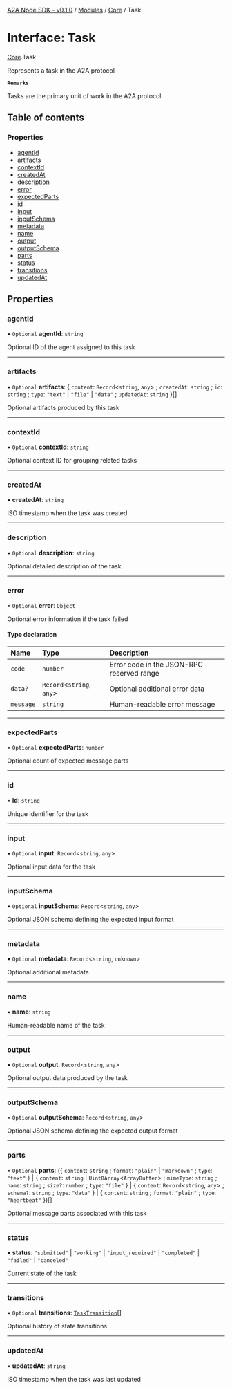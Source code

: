 [A2A Node SDK - v0.1.0](../README.md) / [Modules](../modules.md) / [Core](../modules/Core.md) / Task

# Interface: Task

[Core](../modules/Core.md).Task

Represents a task in the A2A protocol

**`Remarks`**

Tasks are the primary unit of work in the A2A protocol

## Table of contents

### Properties

- [agentId](Core.Task.md#agentid)
- [artifacts](Core.Task.md#artifacts)
- [contextId](Core.Task.md#contextid)
- [createdAt](Core.Task.md#createdat)
- [description](Core.Task.md#description)
- [error](Core.Task.md#error)
- [expectedParts](Core.Task.md#expectedparts)
- [id](Core.Task.md#id)
- [input](Core.Task.md#input)
- [inputSchema](Core.Task.md#inputschema)
- [metadata](Core.Task.md#metadata)
- [name](Core.Task.md#name)
- [output](Core.Task.md#output)
- [outputSchema](Core.Task.md#outputschema)
- [parts](Core.Task.md#parts)
- [status](Core.Task.md#status)
- [transitions](Core.Task.md#transitions)
- [updatedAt](Core.Task.md#updatedat)

## Properties

### agentId

• `Optional` **agentId**: `string`

Optional ID of the agent assigned to this task

___

### artifacts

• `Optional` **artifacts**: \{ `content`: `Record`\<`string`, `any`\> ; `createdAt`: `string` ; `id`: `string` ; `type`: ``"text"`` \| ``"file"`` \| ``"data"`` ; `updatedAt`: `string`  }[]

Optional artifacts produced by this task

___

### contextId

• `Optional` **contextId**: `string`

Optional context ID for grouping related tasks

___

### createdAt

• **createdAt**: `string`

ISO timestamp when the task was created

___

### description

• `Optional` **description**: `string`

Optional detailed description of the task

___

### error

• `Optional` **error**: `Object`

Optional error information if the task failed

#### Type declaration

| Name | Type | Description |
| :------ | :------ | :------ |
| `code` | `number` | Error code in the JSON-RPC reserved range |
| `data?` | `Record`\<`string`, `any`\> | Optional additional error data |
| `message` | `string` | Human-readable error message |

___

### expectedParts

• `Optional` **expectedParts**: `number`

Optional count of expected message parts

___

### id

• **id**: `string`

Unique identifier for the task

___

### input

• `Optional` **input**: `Record`\<`string`, `any`\>

Optional input data for the task

___

### inputSchema

• `Optional` **inputSchema**: `Record`\<`string`, `any`\>

Optional JSON schema defining the expected input format

___

### metadata

• `Optional` **metadata**: `Record`\<`string`, `unknown`\>

Optional additional metadata

___

### name

• **name**: `string`

Human-readable name of the task

___

### output

• `Optional` **output**: `Record`\<`string`, `any`\>

Optional output data produced by the task

___

### outputSchema

• `Optional` **outputSchema**: `Record`\<`string`, `any`\>

Optional JSON schema defining the expected output format

___

### parts

• `Optional` **parts**: (\{ `content`: `string` ; `format`: ``"plain"`` \| ``"markdown"`` ; `type`: ``"text"``  } \| \{ `content`: `string` \| `Uint8Array`\<`ArrayBuffer`\> ; `mimeType`: `string` ; `name`: `string` ; `size?`: `number` ; `type`: ``"file"``  } \| \{ `content`: `Record`\<`string`, `any`\> ; `schema?`: `string` ; `type`: ``"data"``  } \| \{ `content`: `string` ; `format`: ``"plain"`` ; `type`: ``"heartbeat"``  })[]

Optional message parts associated with this task

___

### status

• **status**: ``"submitted"`` \| ``"working"`` \| ``"input_required"`` \| ``"completed"`` \| ``"failed"`` \| ``"canceled"``

Current state of the task

___

### transitions

• `Optional` **transitions**: [`TaskTransition`](Core.TaskTransition.md)[]

Optional history of state transitions

___

### updatedAt

• **updatedAt**: `string`

ISO timestamp when the task was last updated
